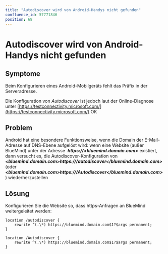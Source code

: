 ```yaml
---
title: "Autodiscover wird von Android-Handys nicht gefunden"
confluence_id: 57771846
position: 68
---
```

# Autodiscover wird von Android-Handys nicht gefunden


## Symptome

Beim Konfigurieren eines Android-Mobilgeräts fehlt das Präfix in der Serveradresse.

Die Konfiguration von *Autodiscover* ist jedoch laut der Online-Diagnose unter [https://testconnectivity.microsoft.com/](https://testconnectivity.microsoft.com/) OK

## Problem

Android hat eine besondere Funktionsweise, wenn die Domain der E-Mail-Adresse auf DNS-Ebene aufgelöst wird: wenn eine Website (außer BlueMind) unter der Adresse  ***https://&lt;bluemind.domain.com>*** existiert, dann versucht es, die Autodiscover-Konfiguration von ***&lt;bluemind.domain.com>https:///autodiscover&lt;/bluemind.domain.com>*** (oder ***&lt;bluemind.domain.com>https:///Autodiscover&lt;/bluemind.domain.com>***) wiederherzustellen

## Lösung

Konfigurieren Sie die Website so, dass https-Anfragen an BlueMind weitergeleitet werden:


```
location /autodiscover {
    rewrite ^(.\*) https://bluemind.domain.com$1?$args permanent;
}

location /Autodiscover {
    rewrite ^(.\*) https://bluemind.domain.com$1?$args permanent;
} 
```


